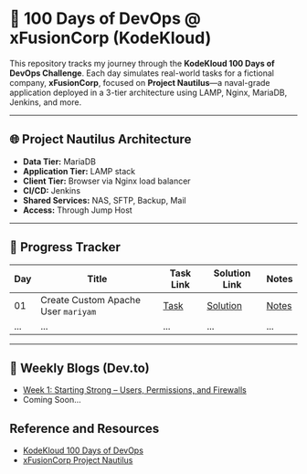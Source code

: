 # 🚀 100 Days of DevOps @ xFusionCorp (KodeKloud)

This repository tracks my journey through the **KodeKloud 100 Days of DevOps Challenge**.
Each day simulates real-world tasks for a fictional company, **xFusionCorp**, focused on **Project Nautilus**—a naval-grade application deployed in a 3-tier architecture using LAMP, Nginx, MariaDB, Jenkins, and more.

---

## 🌐 Project Nautilus Architecture

- **Data Tier:** MariaDB
- **Application Tier:** LAMP stack
- **Client Tier:** Browser via Nginx load balancer
- **CI/CD:** Jenkins
- **Shared Services:** NAS, SFTP, Backup, Mail
- **Access:** Through Jump Host

---

## 📅 Progress Tracker

| Day | Title                               | Task Link                                       | Solution Link                                              | Notes                                             |
| --- | ----------------------------------- | ----------------------------------------------- | ---------------------------------------------------------- | ------------------------------------------------- |
| 01  | Create Custom Apache User `mariyam` | [Task](day01-create-custom-apache-user/task.md) | [Solution](day01-create-custom-apache-user/create_user.sh) | [Notes](day01-create-custom-apache-user/notes.md) |
| ... | ...                                 | ...                                             | ...                                                        | ...                                               |

---

## 🔗 Weekly Blogs (Dev.to)

- [Week 1: Starting Strong – Users, Permissions, and Firewalls](https://dev.to/daretechie/week-1-100-days-of-devops-xfusioncorp)
- Coming Soon...

## Reference and Resources

- [KodeKloud 100 Days of DevOps](https://kodekloud.com/100-days-of-devops)
- [xFusionCorp Project Nautilus](https://kodekloudhub.github.io/kodekloud-engineer/docs/projects/nautilus#infrastructure-details)
